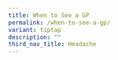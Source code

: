 ```yaml
---
title: When to See a GP
permalink: /when-to-see-a-gp/
variant: tiptap
description: ""
third_nav_title: Headache
---
```

